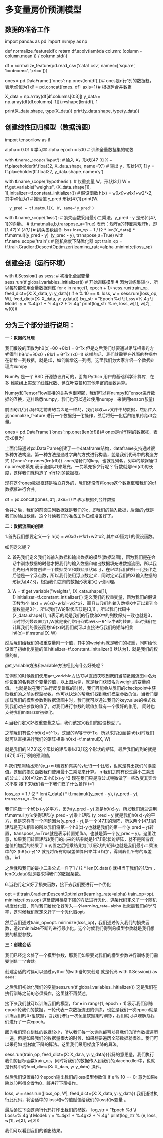 # 多变量房价预测模型 
     
     
## 数据的准备工作
  import pandas as pd
  import numpy as np

  def normalize_feature(df):
      return df.apply(lambda column: (column - column.mean()) / column.std())


  df = normalize_feature(pd.read_csv('data1.csv',
                                     names=['square', 'bedrooms', 'price']))

  ones = pd.DataFrame({'ones': np.ones(len(df))})# ones是n行1列的数据框，表示x0恒为1
  df = pd.concat([ones, df], axis=1)  # 根据列合并数据

  X_data = np.array(df[df.columns[0:3]])
  y_data = np.array(df[df.columns[-1]]).reshape(len(df), 1)

  print(X_data.shape, type(X_data))
  print(y_data.shape, type(y_data))


## 创建线性回归模型（数据流图）

  import tensorflow as tf

  alpha = 0.01 # 学习率 alpha
  epoch = 500 # 训练全量数据集的轮数

  with tf.name_scope('input'):
      # 输入 X，形状[47, 3]
      X = tf.placeholder(tf.float32, X_data.shape, name='X')
      # 输出 y，形状[47, 1]
      y = tf.placeholder(tf.float32, y_data.shape, name='y')

  with tf.name_scope('hypothesis'):
      # 权重变量 W，形状[3,1]
      W = tf.get_variable("weights",
              (X_data.shape[1], 1),initializer=tf.constant_initializer())
      # 假设函数 h(x) = w0*x0+w1*x1+w2*x2, 其中x0恒为1
      # 推理值 y_pred  形状[47,1]
      print(W)

      y_pred = tf.matmul(X, W, name='y_pred')

  with tf.name_scope('loss'):
      # 损失函数采用最小二乘法，y_pred - y 是形如[47, 1]的向量。
      # tf.matmul(a,b,transpose_a=True) 表示：矩阵a的转置乘矩阵b，即 [1,47] X [47,1]
      # 损失函数操作 loss
      loss_op = 1 / (2 * len(X_data)) * tf.matmul((y_pred - y), (y_pred - y), transpose_a=True)
  with tf.name_scope('train'):
      # 随机梯度下降优化器 opt
      train_op = tf.train.GradientDescentOptimizer(learning_rate=alpha).minimize(loss_op)

## 创建会话（运行环境）

  with tf.Session() as sess:
      # 初始化全局变量
      sess.run(tf.global_variables_initializer())
      # 开始训练模型
      # 因为训练集较小，所以每轮都使用全量数据训练
      for e in range(1, epoch + 1):
          sess.run(train_op, feed_dict={X: X_data, y: y_data})
          if e % 10 == 0:
              loss, w = sess.run([loss_op, W], feed_dict={X: X_data, y: y_data})
              log_str = "Epoch %d \t Loss=%.4g \t Model: y = %.4gx1 + %.4gx2 + %.4g"
              print(log_str % (e, loss, w[1], w[2], w[0]))

## 分为三个部分进行说明：

__一：数据的处理__

我们假设的函数为hθ(x)=θ0 +θ1x1 = θ^Tx    但是之后我们想要通过矩阵相乘的方式得到 hθ(x)=θ0x0 +θ1x1 = θ^Tx   (x0=1) 这样的话，我们就需要在外面的数据中在新增一列数据，就是x0，如何新增这一列呢，这里我们为大家介绍一个数据处理库numpy

NumPy 是一个 BSD 开源协议许可的，面向 Python 用户的基础科学计算库，在多 维数组上实现了线性代数、傅立叶变换和其他丰富的函数运算。

Numpy和TensorFlow直接的关系也很紧密，我们可以将numpy和Tensor进行数据的互换，这样熟悉numpy，我们也可以通过使用numpy，来使用tensor(张量)

前面的几行代码和之前讲的含义是一样的，我们读取csv文件中的数据，然后传入到normalize_feature 进行一个数据归一化操作，然后将归一化后的结果传给df变量。

ones = pd.DataFrame({‘ones’: np.ones(len(df))})# ones是n行1列的数据框，表示x0恒为1 

上面代码通过pd.DataFrame创建了一个dataframe结构，dataframe支持通过很多种方法构造，第一种方法是通过字典的方式进行构造，就是我们代码中的构造方式 ({‘ones’: np.ones(len(df))｝  ones是我们的key，也就是列名，列中的数据通过np.ones来填充 表示全部以1来填充，一共填充多少行呢？ 行数就是len(df)的长度，这样我们就构造了
n行1列的数据框。

现在这个ones数据框还是独立在外的，我们还没有将ones这个数据框和我们的df数据框进行合并。

df = pd.concat([ones, df], axis=1)  # 表示根据列合并数据


合并之后，我们的前面三列数据就是我们的x，即我们的输入数据，后面的y就是我们的输出数据，这个时候我们的准备工作已经准备好了。

__二：数据流图的创建__
  
  1.首先我们想要定义一个 h(x) = w0*x0+w1*x1+w2*x2, 其中x0恒为1 的假设函数。

如何定义呢？

2. 首先我们定义我们的输入数据和输出数据的模型(数据流图)，因为我们是在会话中训练数据的时候才把我们的输入数据和输出数据填充进数据流图，所以我们先用占位符创建一个数据类型和数据形状即可，在经过我们的归一化操作之后他是一个浮点数，所以我们使用浮点数定义，同时定义我们的X(输入数据的形状为[47,3]，根据我们之前的数据形状定义) y也同理。

3. W = tf.get_variable("weights", (X_data.shape[1], 1),initializer=tf.constant_initializer())
定义我们的权重变量，因为我们的假设函数为个 h(x) = w0*x0+w1*x1+w2*x2，而且从我们的输入数据X中可以看到变量数量是3个，所以我们W的形状应该是[3,1] ，所以我们代码中(X_data.shape[1], 1)表示的就是我们的行数和X中的列数保持一致也就是3，同时将列数设置为1 ,W就是我们常用公式hθ(x)=θ^Tx中θ的转置。此时我们在计算我们的假设函数hθ(x)时我们就可以直接进行我们的矩阵相乘 hθ(x)=tf.matmul(X, W)

然后我们给我们的权重变量附一个值，其中的weights就是我们的权重，同时给他设置了初始化变量的值initializer=tf.constant_initializer() 默认为1，就是我们的权重的值。

get_variable方法和variable方法相比有什么好处呢？

在训练的时候我们使用get_variable方法可以直接获取到我们当前数据流图中名为你设置的名称这个变量的值，以上图为例，就是我们获取名为weight的变量的值。
也就是说在我们进行反复训练的时候，我们可能会从我们的checkpoint中获取我们的之前的模型参数，他可以快速的帮我们找到我们模型参数的值，当我们要加载我们的模型参数到数据流图中时，我们就可以通过我们的key:value的格式找到我们对应参数的值了。对我们进行参数的赋值加载有一个很好的作用。 同时也支持我们initializer初始化。



4.当我们定义好权重变量之后，我们该定义我们的假设模型了。
  
之前我们有说个hθ(x)=θ^Tx，这里的W等于θ^Tx，所以求假设函数hθ(x)时我们就可以直接进行我们的矩阵相乘 hθ(x)=tf.matmul(X, W)

就是我们的[47,3]这个形状的矩阵乘以[3,1]这个形状的矩阵。最后我们的到的就是[47,1] 47行1列的预测值。


5.我们预测输出来的y_pred需要和真实的y进行一个比较，也就是算出我们的误差值。这里的损失函数我们使用最小二乘法来计算。
	     	             n
我们之前有说过最小二乘法的公式：J(θ)=1/2m Σ (hθ(x)-y)^2                    现在我们只是将公式稍微做了一些改变其实含义不变 接下来我们看一下我们做了什么操作
		             i=1

loss_op = 1 / (2 * len(X_data)) * tf.matmul((y_pred - y), (y_pred - y), transpose_a=True)

我们先做一个hθ(x)-y的平方，因为(y_pred - y) 就是hθ(x)-y，所以我们通过调用tf.matmul 方法使得矩阵(y_pred - y)乘上矩阵 (y_pred - y)就是我们hθ(x)-y的平方，但是这样有一个问题因为(y_pred - y),是一个[47,1]的矩阵，所以两个[47,1]的矩阵是无法相乘的所以我们将第一个hθ(x)-y也就是我们的第一个(y_pred – y)转置，transpose_a=True就是表示转置矩阵a，也就是第一个(y_pred – y)。这里注意，如果我们转置矩阵b我们的出来的结果就是[47,1]形状的矩阵，就不是所有误差值相加后的结果了
	     	          	       n
转置之后相乘结果为[1,1]形状的矩阵也就是我们最小二乘法中的Σ (hθ(x)-y)^2    就是将所有的误差值算出来并且相加，得到我们所有的误差值。
			       i=1

之后就和我们的最小二乘公式一样了1 / (2 * len(X_data)) 就相当于我们的1/2m ，len(X_data)就是要求得我们的数据条数。


6.当我们定义好了损失函数，接下去我们要进行一个优化

opt = tf.train.GradientDescentOptimizer(learning_rate=alpha)
train_op=opt. minimize(loss_op)
这里使用梯度下降的方法进行优化，这条代码定义了一个随机梯度优化器，同时我们给优化器传入一个learning_rate=alpha 也就是我们的学习率，这时候我们就定义好了一个优化器opt。

然后我们通过train_op=opt. minimize(loss_op)，我们通过传入我们的损失函数，通过minimize不断的进行最小化。这个时候我们得到的模型参数就是我们想要的模型参数。

__三：创建会话__

我们已经定义好了一个模型参数，那我们如果要对我们的模型参数进行训练我们需要创建一个会话。

创建会话的时候可以通过python的with语句来创建 就是代码     with tf.Session() as sess:

之后我们初始化我们的变量sess.run(tf.global_variables_initializer()) 这是我们在执行训练之前的必须操作，这里就不再赘述。

接下来我们就可以训练我们的模型，for e in range(1, epoch + 1):表示我们训练epoch轮我们的数据，一轮代表一次数据流图的训练，也就是我们一次epoch就是训练我们的47组数据，当我们进行一次全量数据集的训练，我们就可以理解为我们进行了一次epoch。

因为我们现在训练的数据较小，所以我们每一次训练都可以将我们的所有数据遍历一遍，但是如果我们的数据量很大的时候，如果想要遍历全部数据就很难。我们可以采用如 批梯度下降的算法。这里我们采用梯度下降的算法。

 sess.run(train_op, feed_dict={X: X_data, y: y_data})代码的意思是，我们执行我们的目标函数train_op，同时将我们的数据传入到我们的placehodler中，也就是代码中的feed_dict={X: X_data, y: y_data} 操作。

 然后我们设置每10个epoch输出我们的loss模型参数值 if e % 10 == 0: 意为如果e除以10所得余数为0，即进行下面操作。

loss, w = sess.run([loss_op, W], feed_dict={X: X_data, y: y_data}) 我们通过执行此代码，将会话中的 loss和w的值赋值给我们的loss和w变量 。

最后通过下面这两行代码打印出我们的参数。
            log_str = "Epoch %d \t Loss=%.4g \t Model: y = %.4gx1 + %.4gx2 + %.4g"
            print(log_str % (e, loss, w[1], w[2], w[0]))

我们可以看到我们的输出结果。


